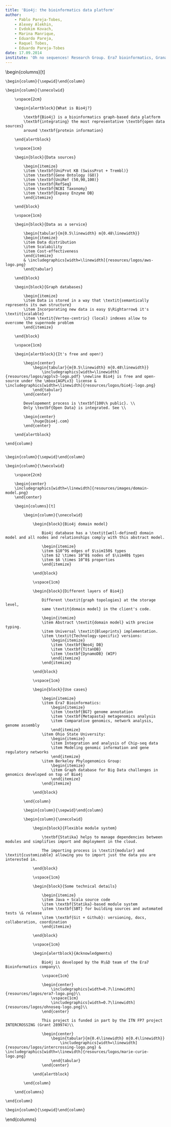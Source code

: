 ```yaml
---
title: 'Bio4j: the bioinformatics data platform'
author: 
    - Pablo Pareja-Tobes,
    - Alexey Alekhin,
    - Evdokim Kovach,
    - Marina Manrique,
    - Eduardo Pareja,
    - Raquel Tobes,
    - Eduardo Pareja-Tobes
date: 17.09.2014
institute: 'Oh no sequences! Research Group. Era7 bioinformatics, Granada, Spain.'
---
```


\begin{columns}[t] 

    \begin{column}{\sepwid}\end{column}

    \begin{column}{\onecolwid}

        \vspace{2cm}

        \begin{alertblock}{What is Bio4j?}

            \textbf{Bio4j} is a bioinformatics graph-based data platform  
            \textbf{integrating} the most representative \textbf{open data sources}  
            around \textbf{protein information}

        \end{alertblock}

        \vspace{1cm}

        \begin{block}{Data sources}

            \begin{itemize}
            \item \textbf{UniProt KB (SwissProt + Trembl)}
            \item \textbf{Gene Ontology (GO)}
            \item \textbf{UniRef (50,90,100)}
            \item \textbf{RefSeq}
            \item \textbf{NCBI Taxonomy}
            \item \textbf{Expasy Enzyme DB}
            \end{itemize}

        \end{block}

        \vspace{1cm}

        \begin{block}{Data as a service}

            \begin{tabular}{m{0.5\linewidth} m{0.48\linewidth}}
            \begin{itemize}
            \item Data distribution
            \item Scalability
            \item Cost-effectiveness
            \end{itemize}
            & \includegraphics[width=\linewidth]{resources/logos/aws-logo.png}
            \end{tabular}

        \end{block}

        \begin{block}{Graph databases}

            \begin{itemize}
            \item Data is stored in a way that \textit{semantically represents its own structure}
            \item Incorporating new data is easy $\Rightarrow$ it's \textit{scalable}
            \item \textit{Vertex-centric} (local) indexes allow to overcome the supernode problem
            \end{itemize}

        \end{block}

        \vspace{1cm}

        \begin{alertblock}{It's free and open!}

            \begin{center}
                \begin{tabular}{m{0.5\linewidth} m{0.48\linewidth}}
                    \includegraphics[width=\linewidth]{resources/logos/agplv3-logo.pdf} \newline Bio4j is free and open-source under the \mbox{AGPLv3} license & \includegraphics[width=\linewidth]{resources/logos/bio4j-logo.png}
                \end{tabular}
            \end{center}

            Developement process is \textbf{100\% public}. \\ 
            Only \textbf{Open Data} is integrated. See \\

            \begin{center}
                \huge{bio4j.com}
            \end{center}

        \end{alertblock}

    \end{column}


    \begin{column}{\sepwid}\end{column}

    \begin{column}{\twocolwid}

        \vspace{2cm}

        \begin{center}
        \includegraphics[width=\linewidth]{resources/images/domain-model.png}
        \end{center}

        \begin{columns}[t]

            \begin{column}{\onecolwid}

                \begin{block}{Bio4j domain model}

                    Bio4j database has a \textit{well-defined} domain model and all nodes and relationships comply with this abstract model.

                    \begin{itemize}
                    \item $10^9$ edges of $\sim150$ types
                    \item $2 \times 10^8$ nodes of $\sim40$ types
                    \item $6 \times 10^8$ properties
                    \end{itemize}

                \end{block}

                \vspace{1cm}

                \begin{block}{Different layers of Bio4j}

                    Different \textit{graph topologies} at the storage level,  
                    same \textit{domain model} in the client's code.

                    \begin{itemize}
                    \item Abstract \textit{domain model} with precise typing.
                    \item Universal \textit{Blueprints} implementation.
                    \item \textit{Technology-specific} versions:
                        \begin{itemize}
                        \item \textbf{Neo4j DB} 
                        \item \textbf{TitanDB}
                        \item \textbf{DynamoDB} (WIP)
                        \end{itemize}
                    \end{itemize}

                \end{block}

                \vspace{1cm}

                \begin{block}{Use cases}

                    \begin{itemize}
                    \item Era7 Bioinformatics:
                        \begin{itemize}
                        \item \textbf{BG7} genome annotation
                        \item \textbf{Metapasta} metagenomics analysis
                        \item Comparative genomics, network analysis, genome assembly
                        \end{itemize}
                    \item Ohio State University:
                        \begin{itemize}
                        \item Integration and analysis of Chip-seq data
                        \item Modeling genomic information and gene regulatory networks
                        \end{itemize}
                    \item Berkeley Phylogenomics Group:
                        \begin{itemize}
                        \item Graph database for Big Data challenges in genomics developed on top of Bio4j
                        \end{itemize}
                    \end{itemize}

                \end{block}

            \end{column}

            \begin{column}{\sepwid}\end{column}

            \begin{column}{\onecolwid}

                \begin{block}{Flexible module system}

                    \textbf{Statika} helps to manage dependencies between modules and simplifies import and deployment in the cloud.

                    The importing process is \textit{modular} and \textit{customizable} allowing you to import just the data you are interested in.

                \end{block}

                \vspace{1cm}

                \begin{block}{Some technical details}

                    \begin{itemize}
                    \item Java + Scala source code
                    \item \textbf{Statika}-based module system
                    \item \textbf{SBT} for building sources and automated tests \& release
                    \item \textbf{Git + Github}: versioning, docs, collaboration, coordination
                    \end{itemize}

                \end{block}

                \vspace{1cm}

                \begin{alertblock}{Acknowledgments}

                    Bio4j is developed by the R\&D team of the Era7 Bioinformatics company\\

                    \vspace{1cm}

                    \begin{center}
                        \includegraphics[width=0.7\linewidth]{resources/logos/era7-logo.png}\\
                        \vspace{1cm}
                        \includegraphics[width=0.7\linewidth]{resources/logos/ohnoseq-logo.png}\\
                    \end{center}

                    This project is funded in part by the ITN FP7 project INTERCROSSING (Grant 289974)\\

                    \begin{center}
                        \begin{tabular}{m{0.4\linewidth} m{0.4\linewidth}}
                            \includegraphics[width=\linewidth]{resources/logos/intercrossing-logo.png} & \includegraphics[width=\linewidth]{resources/logos/marie-curie-logo.png}
                        \end{tabular}
                    \end{center}

                \end{alertblock}

            \end{column}

        \end{columns}

    \end{column}

    \begin{column}{\sepwid}\end{column}

\end{columns}
